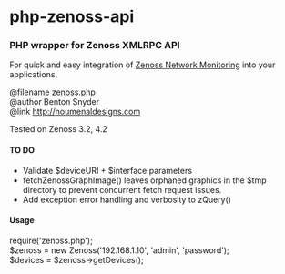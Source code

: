 php-zenoss-api
==========

<h3>PHP wrapper for Zenoss XMLRPC API</h3>

<p>For quick and easy integration of <a href="http://www.zenoss.com" alt="Zenoss">Zenoss Network Monitoring</a> into your applications.</p>

<p>@filename zenoss.php<br />@author Benton Snyder<br />@link <a href="http://noumenaldesigns.com" alt="Noumenal Designs">http://noumenaldesigns.com</a></p>

<p>Tested on Zenoss 3.2, 4.2</p>

<h4>TO DO</h4>
<ul>
 <li>Validate $deviceURI + $interface parameters</li>
 <li>fetchZenossGraphImage() leaves orphaned graphics in the $tmp directory to prevent concurrent fetch request issues.</li>
 <li>Add exception error handling and verbosity to zQuery()</li>
</ul>

<h4>Usage</h4>

 require('zenoss.php');<br />
 $zenoss = new Zenoss('192.168.1.10', 'admin', 'password');<br />
 $devices = $zenoss->getDevices();<br />
